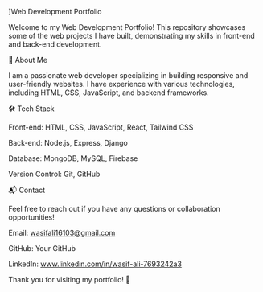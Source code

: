 ]Web Development Portfolio

Welcome to my Web Development Portfolio! This repository showcases some of the web projects I have built, demonstrating my skills in front-end and back-end development.

🚀 About Me

I am a passionate web developer specializing in building responsive and user-friendly websites. I have experience with various technologies, including HTML, CSS, JavaScript, and backend frameworks.

🛠️ Tech Stack

Front-end: HTML, CSS, JavaScript, React, Tailwind CSS

Back-end: Node.js, Express, Django

Database: MongoDB, MySQL, Firebase

Version Control: Git, GitHub

📬 Contact

Feel free to reach out if you have any questions or collaboration opportunities!

Email: wasifali16103@gmail.com

GitHub: Your GitHub

LinkedIn: www.linkedin.com/in/wasif-ali-7693242a3

Thank you for visiting my portfolio! 🚀


